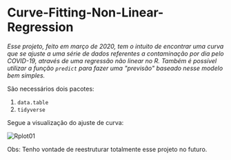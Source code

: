 # Curve-Fitting-Non-Linear-Regression

*Esse projeto, feito em março de 2020, tem o intuito de encontrar uma curva que se ajuste a uma série de dados referentes a contaminação por dia pelo COVID-19, através de uma regressão não linear no R. Também é possível utilizar a função `predict` para fazer uma "previsão" baseado nesse modelo bem simples.*

São necessários dois pacotes:
1. `data.table`
2. `tidyverse`

Segue a visualização do ajuste de curva:

![Rplot01](https://user-images.githubusercontent.com/75131562/100518183-ca972a00-316e-11eb-915a-a89c75f4ebef.png)

Obs: Tenho vontade de reestruturar totalmente esse projeto no futuro.
